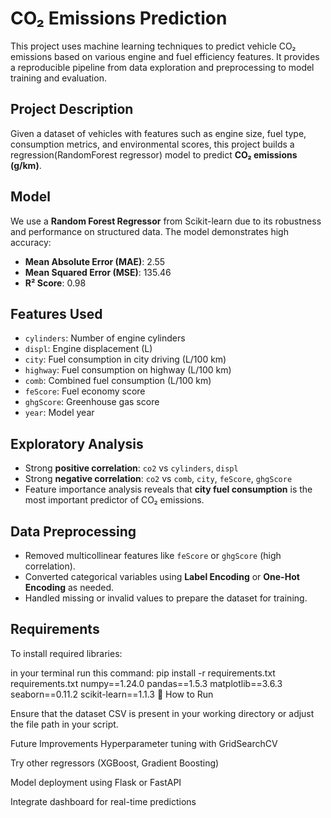 # CO₂ Emissions Prediction

This project uses machine learning techniques to predict vehicle CO₂ emissions based on various engine and fuel efficiency features. It provides a reproducible pipeline from data exploration and preprocessing to model training and evaluation.

## Project Description

Given a dataset of vehicles with features such as engine size, fuel type, consumption metrics, and environmental scores, this project builds a regression(RandomForest regressor) model to predict **CO₂ emissions (g/km)**.

## Model

We use a **Random Forest Regressor** from Scikit-learn due to its robustness and performance on structured data. The model demonstrates high accuracy:

- **Mean Absolute Error (MAE)**: 2.55
- **Mean Squared Error (MSE)**: 135.46
- **R² Score**: 0.98

## Features Used

- `cylinders`: Number of engine cylinders
- `displ`: Engine displacement (L)
- `city`: Fuel consumption in city driving (L/100 km)
- `highway`: Fuel consumption on highway (L/100 km)
- `comb`: Combined fuel consumption (L/100 km)
- `feScore`: Fuel economy score
- `ghgScore`: Greenhouse gas score
- `year`: Model year

## Exploratory Analysis

- Strong **positive correlation**: `co2` vs `cylinders`, `displ`
- Strong **negative correlation**: `co2` vs `comb`, `city`, `feScore`, `ghgScore`
- Feature importance analysis reveals that **city fuel consumption** is the most important predictor of CO₂ emissions.

## Data Preprocessing

- Removed multicollinear features like `feScore` or `ghgScore` (high correlation).
- Converted categorical variables using **Label Encoding** or **One-Hot Encoding** as needed.
- Handled missing or invalid values to prepare the dataset for training.

## Requirements

To install required libraries:

in your terminal run this command: pip install -r requirements.txt
requirements.txt
numpy==1.24.0
pandas==1.5.3
matplotlib==3.6.3
seaborn==0.11.2
scikit-learn==1.1.3
🏁 How to Run

Ensure that the dataset CSV is present in your working directory or adjust the file path in your script.

Future Improvements
Hyperparameter tuning with GridSearchCV

Try other regressors (XGBoost, Gradient Boosting)

Model deployment using Flask or FastAPI

Integrate dashboard for real-time predictions
